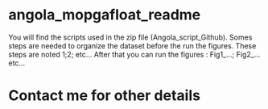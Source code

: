 # angola_mopgafloat_readme
You will find the scripts used in the zip file (Angola_script_Github).
Somes steps are needed to organize the dataset before the run the figures.
These steps are noted 1;2; etc... 
After that you can run the figures : Fig1_...; Fig2_... etc...

# Contact me for other details


